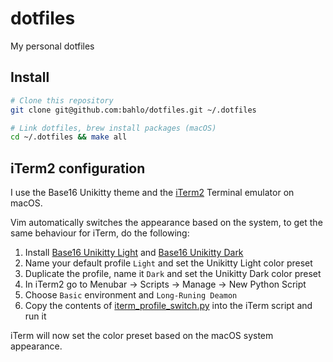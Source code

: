 # dotfiles

My personal dotfiles

## Install

```bash
# Clone this repository
git clone git@github.com:bahlo/dotfiles.git ~/.dotfiles

# Link dotfiles, brew install packages (macOS)
cd ~/.dotfiles && make all
```

## iTerm2 configuration

I use the Base16 Unikitty theme and the [iTerm2](https://iterm2.com) Terminal 
emulator on macOS.

Vim automatically switches the appearance based on the system, to get the same
behaviour for iTerm, do the following:

1. Install [Base16 Unikitty Light] and [Base16 Unikitty Dark]
2. Name your default profile `Light` and set the Unikitty Light color preset
3. Duplicate the profile, name it `Dark` and set the Unikitty Dark color preset
4. In iTerm2 go to Menubar → Scripts → Manage → New Python Script
5. Choose `Basic` environment and `Long-Runing Deamon`
6. Copy the contents of [iterm_profile_switch.py](/iterm_profile_switch.py) into
   the iTerm script and run it

iTerm will now set the color preset based on the macOS system appearance.

[Base16 Unikitty Light]: https://github.com/martinlindhe/base16-iterm2/blob/master/itermcolors/base16-unikitty-light-256.itermcolors
[Base16 Unikitty Dark]: https://github.com/martinlindhe/base16-iterm2/blob/master/itermcolors/base16-unikitty-dark-256.itermcolors
